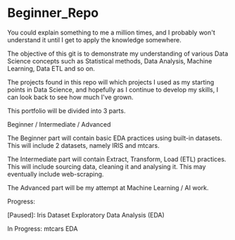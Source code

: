 # Beginner_Repo
You could explain something to me a million times, and I probably won't understand it until I get to apply the knowledge somewhere. 

The objective of this git is to demonstrate my understanding of various Data Science concepts such as Statistical methods, Data Analysis, Machine Learning, Data ETL and so on.

The projects found in this repo will which projects I used as my starting points in Data Science, and hopefully as I continue to develop my skills, I can look back to see how much I've grown. 

This portfolio will be divided into 3 parts. 

Beginner / Intermediate / Advanced

The Beginner part will contain basic EDA practices using built-in datasets. This will include 2 datasets, namely IRIS and mtcars.

The Intermediate part will contain Extract, Transform, Load (ETL) practices. This will include sourcing data, cleaning it and analysing it. This may eventually include web-scraping.

The Advanced part will be my attempt at Machine Learning / AI work. 

Progress:

[Paused]: Iris Dataset Exploratory Data Analysis (EDA)

In Progress: mtcars EDA
